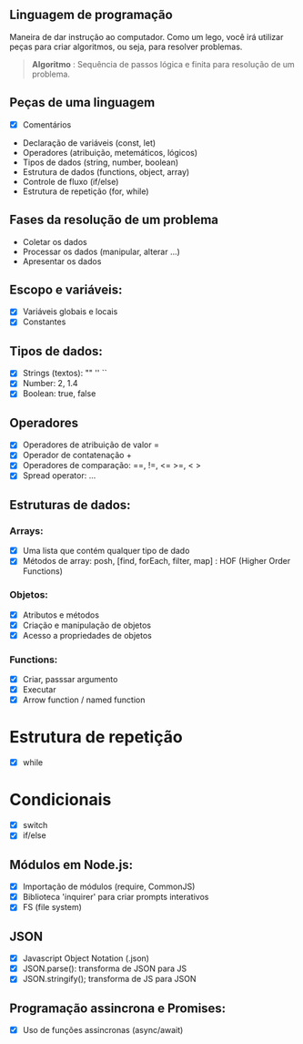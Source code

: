 ## Linguagem de programação

Maneira de dar instrução ao computador.
Como um lego, você irá utilizar peças para criar algoritmos, ou seja, para resolver problemas.

>  **Algoritmo** : Sequência de passos lógica e finita para resolução de um problema.

## Peças de uma linguagem

- [x] Comentários
- Declaração de variáveis (const, let)
- Operadores (atribuição, metemáticos, lógicos)
- Tipos de dados (string, number, boolean)
- Estrutura de dados (functions, object, array)
- Controle de fluxo (if/else)
- Estrutura de repetição (for, while)

 ## Fases da resolução de um problema

 - Coletar os dados
 - Processar os dados (manipular, alterar ...)
 - Apresentar os dados

 ## Escopo e variáveis:

 - [x] Variáveis globais e locais
 - [x] Constantes

 ## Tipos de dados:

 - [x] Strings (textos): "" '' ``
 - [x] Number: 2, 1.4
 - [x] Boolean: true, false

 ## Operadores

 - [x] Operadores de atribuição de valor =
 - [x] Operador de contatenação +
 - [x] Operadores de comparação: ==, !=, <= >=, < >
 - [x] Spread operator: ...

 ## Estruturas de dados:

 ### Arrays:

- [x] Uma lista que contém qualquer tipo de dado
- [x] Métodos de array: posh, [find, forEach, filter, map] : HOF (Higher Order Functions)

### Objetos:

 - [x] Atributos e métodos
 - [x] Criação e manipulação de objetos
 - [x] Acesso a propriedades de objetos

 ### Functions:

 - [x] Criar, passsar argumento
 - [X] Executar
 - [x] Arrow function / named function

 # Estrutura de repetição

 - [x] while

 # Condicionais

 - [x] switch
 - [x] if/else

 ## Módulos em Node.js:

 - [x] Importação de módulos (require, CommonJS)
 - [x] Biblioteca 'inquirer' para criar prompts interativos
 - [x] FS (file system)

 ## JSON
 
 - [x] Javascript Object Notation (.json)
 - [x] JSON.parse(): transforma de JSON para JS
 - [x] JSON.stringify(); transforma de JS para JSON

 ## Programação assincrona e Promises:

 - [x] Uso de funções assincronas (async/await)

 